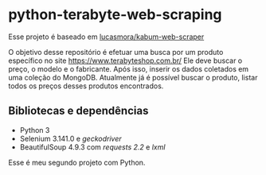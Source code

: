 # python-terabyte-web-scraping

Esse projeto é baseado em [lucasmora/kabum-web-scraper](https://github.com/lucasmora/kabum-web-scraper)

O objetivo desse repositório é efetuar uma busca por um produto específico no site https://www.terabyteshop.com.br/
Ele deve buscar o preço, o modelo e o fabricante. Após isso, inserir os dados coletados em uma coleção do MongoDB.
Atualmente já é possível buscar o produto, listar todos os preços desses produtos encontrados.

## Bibliotecas e dependências

- Python 3
- Selenium 3.141.0 e *geckodriver*
- BeautifulSoup 4.9.3 com *requests 2.2* e *lxml*

Esse é meu segundo projeto com Python.

